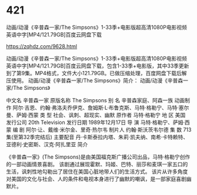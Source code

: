 # 421
动画/动漫《辛普森一家/The Simpsons》1-33季+电影版超高清1080P电影视频英语中字[MP4/121.79GB]百度云网盘下载

https://zqhdz.com/9628.html

动画/动漫《辛普森一家/The Simpsons》1-33季+电影版超高清1080P电影视频英语中字[MP4/121.79GB]百度云网盘下载，包含1-33季+电影版，其中33季更新到了第9集。MP4格式，文件大小121.79GB。已做压缩处理，百度网盘下载后解压使用。
动画/动漫《辛普森一家/The Simpsons》简介：
动画/动漫《辛普森一家/The Simpsons》

中文名
辛普森一家
原版名称
The Simpsons
别    名
辛普森家庭、阿森一族
动画制作
阿尔·吉恩、约翰·弗洛夫乔伊克、詹姆斯·L·布鲁克斯、马特·格勒宁、马特·塞尔曼、萨姆·西蒙
类    型
社会、讽刺、超现实、幽默
原作者
马特·格勒宁
地    区
美国
发行公司
20th Television
发行日期
1989年12月17日
导    演
马特·格勒宁、萨姆·西蒙
编    剧
阿尔·让、戴维·米尔金、里奇·热尔韦
制片人
约翰·斯沃茨韦尔德
集    数
713 集(至第32季完结后)
主要配音
丹·卡斯泰拉内塔、朱莉·凯夫纳、南希·卡特赖特、亚德利·史密斯、汉克·阿扎里亚
简介

《辛普森一家》(The Simpsons)是由美国福克斯广播公司出品，马特·格勒宁创作的一部动画情景喜剧。
该剧通过展现霍默、玛姬、巴特、丽莎和麦琪一家五口的生活，讽刺性地勾勒出了居住在美国心脏地带人们的生活方式。
该片从许多角度对美国的文化与社会、人的条件和电视本身进行了幽默的嘲讽，是一部家庭喜剧幽默片。
